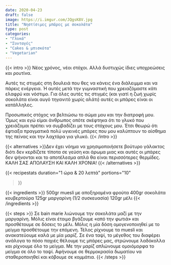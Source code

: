 ```yaml
---
date: 2020-04-23
draft: false
image: https://i.imgur.com/JQgsK8V.jpg
title: "Νηστίσιμες μπάρες με σοκολάτα"
type: post
categories:
- "Γλυκά"
- "Συνταγές"
- "Cakes & μπισκότα"
- "Vegetarian"
---
```


{{< intro >}}
Νέος χρόνος, νέοι στόχοι. Αλλά δυστυχώς ίδιες υποχρεώσεις και ρουτίνα.

Αυτές τις στιγμές στη δουλειά που θες να κάνεις ένα διάλειμμα και να πάρεις ενέργεια. Ή αυτές μετά την γυμναστική που χρειαζόμαστε κάτι ελαφρύ και νόστιμο. Για όλες αυτές τις στιγμές (και γιατί η ζωή χωρίς σοκολάτα είναι αυγό τηγανιτό χωρίς αλάτι) αυτές οι μπάρες είναι οι κατάλληλες.

Προσωπικός στόχος να βελτιώσω το σώμα μου και την διατροφή μου. Όμως και εγώ είμαι άνθρωπος οπότε σκέφτηκα ότι το γλυκό που χρειάζομαι πρέπει να συμβαδίζει με τους στόχους μου. Έτσι θεωρώ ότι έφτιαξα πραγματικά πολύ υγιεινές μπάρες που μου καλύπτουν το αίσθημα της πείνας και την λαχτάρα για γλυκό.
{{< /intro >}}

{{< alternatives >}}Δεν έχει νόημα να χρησιμοποιήσετε βούτυρο γάλακτος διότι δεν κερδίζετε τίποτα σε γεύση και άρωμα μιας και αυτές οι μπάρες δεν ψήνονται και το αποτέλεσμα απλά θα είναι περισσότερες θερμίδες. ΚΑΛΗ ΣΑΣ ΑΠΟΛΑΥΣΗ ΚΑΙ ΚΑΛΗ ΧΡΟΝΙΑ!
{{< /alternatives >}}

{{< recipestats 
    duration="1 ώρα & 20 λεπτά"
    portions="10"
>}}

{{< ingredients >}} 
500gr muesli με αποξηραμένα φρούτα
400gr σοκολάτα κουβερτούρα
125gr μαργαρίνη (1/2 συσκευασία)
120gr μέλι
{{< /ingredients >}}

{{< steps >}}
Σε bain marie λιώνουμε την σοκολάτα μαζί με την μαργαρίνη.
Μόλις είναι έτοιμο βγάζουμε «από την φωτιά» και προσθέτουμε σε δόσεις το μέλι. Μόλις η μία δόση ομογενοποιηθεί με το μείγμα προσθέτουμε την επόμενη.
Τέλος ρίχνουμε τα muesli και ανακατεύουμε καλά με μία μαρίζ.
Σε ένα ταψί, το μέγεθος του διαφέρει ανάλογα το πόσο παχιές θέλουμε τις μπάρες μας, στρώνουμε λαδόκολλα και ρίχνουμε όλο το μείγμα.
Με την μαρίζ απλώνουμε ομοιόμορφα το μείγμα σε όλο το ταψί.
Αφήνουμε σε θερμοκρασία δωματίου να σταθεροποιηθεί και κόβουμε σε κομμάτια.
{{< /steps >}}
